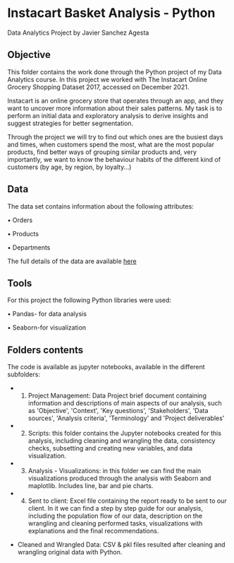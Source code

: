 # Instacart Basket Analysis - Python

Data Analytics Project by Javier Sanchez Agesta

## Objective

This folder contains the work done through the Python project of my Data Analytics course. In this project we worked with The Instacart Online Grocery Shopping Dataset 2017, accessed on December 2021.

Instacart is an online grocery store that operates through an app, and they want to uncover more information about their sales patterns. My task is to perform an initial data and exploratory analysis to derive insights and suggest strategies for better segmentation.

Through the project we will try to find out which ones are the busiest days and times, when customers spend the most, what are the most popular products, find better ways of grouping similar products and, very importantly, we want to know the behaviour habits of the different kind of customers (by age, by region, by loyalty...)

## Data

The data set contains information about the following attributes: 

•	Orders

•	Products

•	Departments

The full details of the data are available [here](https://www.instacart.com/datasets/grocery-shopping-2017)

## Tools 

For this project the following Python libraries were used:

•	Pandas- for data analysis

•	Seaborn-for visualization

## Folders contents

The code is available as jupyter notebooks, available in the different subfolders:

- 1. Project Management: Data Project brief document containing information and descriptions of main aspects of our analysis, such as 'Objective', 'Context', 'Key questions', 'Stakeholders', 'Data sources', 'Analysis criteria', 'Terminology' and 'Project deliverables'

- 2. Scripts: this folder contains the Jupyter notebooks created for this analysis, including cleaning and wrangling the data, consistency checks,  subsetting and creating new variables, and data visualization.

- 3. Analysis - Visualizations: in this folder we can find the main visualizations produced through the analysis with Seaborn and maplotlib. Includes line, bar and pie charts. 

- 4. Sent to client: Excel file containing the report ready to be sent to our client. In it we can find a step by step guide for our analysis, including the population flow of our data, description on the wrangling and cleaning performed tasks, visualizations with explanations and the final recommendations.

- Cleaned and Wrangled Data: CSV & pkl files resulted after cleaning and wrangling original data with Python.
 
